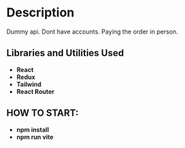 <h1>Description</h1>
Dummy api. Dont have accounts. Paying the order in person. 
<br />

<h2>Libraries and Utilities Used</h2>

- <b>React</b>
- <b>Redux</b>
- <b>Tailwind</b>
- <b>React Router</b>

<h2>HOW TO START:</h2>

- <b>npm install</b>
- <b>npm run vite</b>
